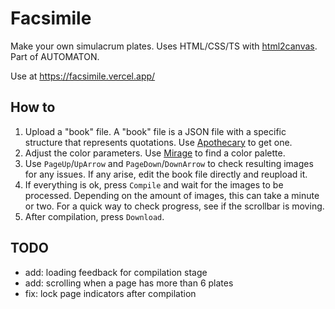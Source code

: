 # Facsimile

Make your own simulacrum plates. Uses HTML/CSS/TS with [html2canvas](https://html2canvas.hertzen.com/). Part of AUTOMATON.

Use at https://facsimile.vercel.app/

## How to

1.  Upload a "book" file. A "book" file is a JSON file with a specific structure that represents quotations. Use [Apothecary](https://github.com/noah-art3mis/apothecary) to get one.
1.  Adjust the color parameters. Use [Mirage](https://github.com/noah-art3mis/mirage) to find a color palette.
1.  Use `PageUp`/`UpArrow` and `PageDown`/`DownArrow` to check resulting images for any issues. If any arise, edit the book file directly and reupload it.
1.  If everything is ok, press `Compile` and wait for the images to be processed. Depending on the amount of images, this can take a minute or two. For a quick way to check progress, see if the scrollbar is moving.
1.  After compilation, press `Download`.

## TODO

-   add: loading feedback for compilation stage
-   add: scrolling when a page has more than 6 plates
-   fix: lock page indicators after compilation
